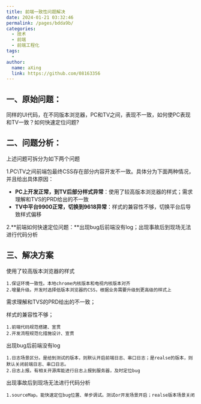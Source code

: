 ```yaml
---
title: 前端一致性问题解决
date: 2024-01-21 03:32:46
permalink: /pages/bdda9b/
categories:
  - 技术
  - 前端
  - 前端工程化
tags:
  - 
author: 
  name: aXing
  link: https://github.com/08163356
---
```

## 一、原始问题：

同样的UI代码，在不同版本浏览器，PC和TV之间，表现不一致，如何使PC表现和TV一致？如何快速定位问题?

## 二、问题分析：

上述问题可拆分为如下两个问题

1.PC\TV之间前端包最终CSS存在部分内容开发不一致。具体分为下面两种情况，并且给出具体原因：

- **PC上开发正常，到TV后部分样式异常**：使用了较高版本浏览器的样式；需求理解和TVS的PRD给出的不一致
- **TV中平台9900正常，切换到9618异常**：样式的兼容性不够，切换平台后导致样式偏移

2.**前端如何快速定位问题：**出现bug后前端没有log；出现事故后到现场无法进行代码分析

## 三、解决方案

使用了较高版本浏览器的样式

```
1.保证环境一致性。本地chrome内核版本和电视内核版本对齐
2.增量升级。开发时选择低版本浏览器的CSS，根据业务需要升级到更高级的样式上
```

需求理解和TVS的PRD给出的不一致；

样式的兼容性不够；

```
1.前端代码规范搭建、宣贯
2.开发流程规范化措施设计、宣贯
```

出现bug后前端没有log

```
1.日志场景区分。是给到测试的版本，则默认开启前端日志、串口日志；是realse的版本，则默认关闭前端日志、串口日志。
2.日志上报。有相关开源库能进行日志上报到服务器，及时定位bug
```

出现事故后到现场无法进行代码分析

```
1.sourceMap。能快速定位bug位置、单步调试。测试or开发场景开启；realse版本场景关闭
```

